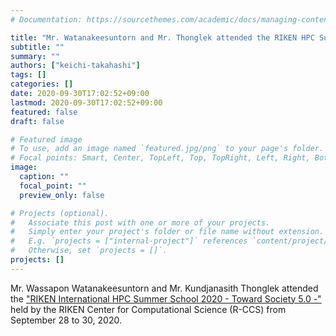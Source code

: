 ```yaml
---
# Documentation: https://sourcethemes.com/academic/docs/managing-content/

title: "Mr. Watanakeesuntorn and Mr. Thonglek attended the RIKEN HPC Summer School"
subtitle: ""
summary: ""
authors: ["keichi-takahashi"]
tags: []
categories: []
date: 2020-09-30T17:02:52+09:00
lastmod: 2020-09-30T17:02:52+09:00
featured: false
draft: false

# Featured image
# To use, add an image named `featured.jpg/png` to your page's folder.
# Focal points: Smart, Center, TopLeft, Top, TopRight, Left, Right, BottomLeft, Bottom, BottomRight.
image:
  caption: ""
  focal_point: ""
  preview_only: false

# Projects (optional).
#   Associate this post with one or more of your projects.
#   Simply enter your project's folder or file name without extension.
#   E.g. `projects = ["internal-project"]` references `content/project/deep-learning/index.md`.
#   Otherwise, set `projects = []`.
projects: []
---
```


Mr. Wassapon Watanakeesuntorn and Mr. Kundjanasith Thonglek attended the
["RIKEN International HPC Summer School 2020 - Toward Society 5.0 -"](https://www.r-ccs.riken.jp/en/events/200928.html) held by
the RIKEN Center for Computational Science (R-CCS) from September 28 to 30, 2020.
